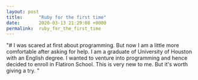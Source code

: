 ```yaml
---
layout: post
title:      "Ruby for the first time"
date:       2020-03-13 21:29:08 +0000
permalink:  ruby_for_the_first_time
---
```



"# I was scared at first about programming. But now I am a little more comfortable after asking for help. I am a graduate of University of Houston with an English degree. I wanted to venture into programming and hence decided to enroll in Flatiron School. This is very new to me. But it's worth giving a try. "
